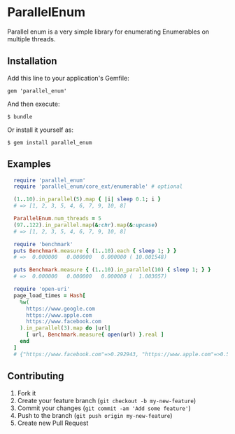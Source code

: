 # ParallelEnum

Parallel enum is a very simple library for enumerating Enumerables on multiple threads.

## Installation

Add this line to your application's Gemfile:

    gem 'parallel_enum'

And then execute:

    $ bundle

Or install it yourself as:

    $ gem install parallel_enum

## Examples

```ruby
  require 'parallel_enum'
  require 'parallel_enum/core_ext/enumerable' # optional

  (1..10).in_parallel(5).map { |i| sleep 0.1; i }
  # => [1, 2, 3, 5, 4, 6, 7, 9, 10, 8]

  ParallelEnum.num_threads = 5
  (97..122).in_parallel.map(&:chr).map(&:upcase)
  # => [1, 2, 3, 5, 4, 6, 7, 9, 10, 8]

  require 'benchmark'
  puts Benchmark.measure { (1..10).each { sleep 1; } }
  # =>  0.000000   0.000000   0.000000 ( 10.001548)

  puts Benchmark.measure { (1..10).in_parallel(10) { sleep 1; } }
  # =>  0.000000   0.000000   0.000000 (  1.003057)

  require 'open-uri'
  page_load_times = Hash[
    %w(
      https://www.google.com
      https://www.apple.com
      https://www.facebook.com
    ).in_parallel(3).map do |url|
      [ url, Benchmark.measure{ open(url) }.real ]
    end
  ]
  # {"https://www.facebook.com"=>0.292943, "https://www.apple.com"=>0.514032, "https://www.google.com"=>0.582862}

```


## Contributing

1. Fork it
2. Create your feature branch (`git checkout -b my-new-feature`)
3. Commit your changes (`git commit -am 'Add some feature'`)
4. Push to the branch (`git push origin my-new-feature`)
5. Create new Pull Request

